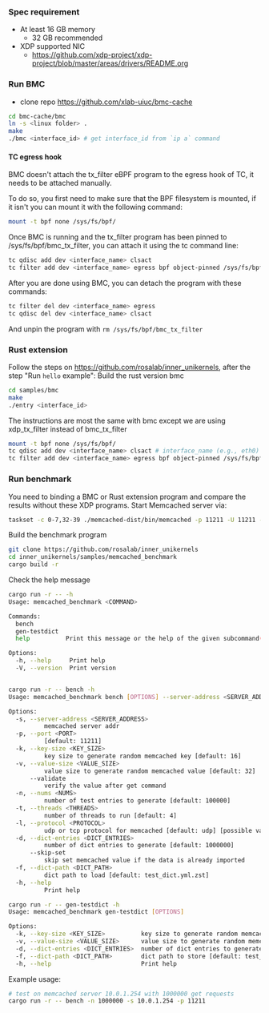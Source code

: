 ### Spec requirement

- At least 16 GB memory
  - 32 GB recommended
- XDP supported NIC
  - https://github.com/xdp-project/xdp-project/blob/master/areas/drivers/README.org

### Run BMC

- clone repo https://github.com/xlab-uiuc/bmc-cache

```bash
cd bmc-cache/bmc
ln -s <linux folder> .
make
./bmc <interface_id> # get interface_id from `ip a` command
```

#### TC egress hook

BMC doesn't attach the tx_filter eBPF program to the egress hook of TC, it needs to be attached manually.

To do so, you first need to make sure that the BPF filesystem is mounted, if it isn't you can mount it with the following command:

```bash
mount -t bpf none /sys/fs/bpf/
```

Once BMC is running and the tx_filter program has been pinned to /sys/fs/bpf/bmc_tx_filter, you can attach it using the tc command line:

```bash
tc qdisc add dev <interface_name> clsact
tc filter add dev <interface_name> egress bpf object-pinned /sys/fs/bpf/bmc_tx_filter
```

After you are done using BMC, you can detach the program with these commands:

```bash
tc filter del dev <interface_name> egress
tc qdisc del dev <interface_name> clsact
```

And unpin the program with `rm /sys/fs/bpf/bmc_tx_filter`

### Rust extension

Follow the steps on https://github.com/rosalab/inner_unikernels, after the step  "Run `hello` example":
Build the rust version bmc

```bash
cd samples/bmc
make
./entry <interface_id>
```

The instructions are most the same with bmc except we are using xdp_tx_filter instead of bmc_tx_filter

```bash
mount -t bpf none /sys/fs/bpf/
tc qdisc add dev <interface_name> clsact # interface_name (e.g., eth0) not interface_id
tc filter add dev <interface_name> egress bpf object-pinned /sys/fs/bpf/xdp_tx_filter
```

### Run benchmark

You need to binding a BMC or Rust extension program and compare the results without these XDP programs.
Start Memcached server via:

```bash
taskset -c 0-7,32-39 ./memcached-dist/bin/memcached -p 11211 -U 11211 -t 8 -m 10240
```

Build the benchmark program

```bash
git clone https://github.com/rosalab/inner_unikernels
cd inner_unikernels/samples/memcached_benchmark
cargo build -r
```

Check the help message

```bash
cargo run -r -- -h
Usage: memcached_benchmark <COMMAND>

Commands:
  bench
  gen-testdict
  help          Print this message or the help of the given subcommand(s)

Options:
  -h, --help     Print help
  -V, --version  Print version


cargo run -r -- bench -h
Usage: memcached_benchmark bench [OPTIONS] --server-address <SERVER_ADDRESS>

Options:
  -s, --server-address <SERVER_ADDRESS>
          memcached server addr
  -p, --port <PORT>
          [default: 11211]
  -k, --key-size <KEY_SIZE>
          key size to generate random memcached key [default: 16]
  -v, --value-size <VALUE_SIZE>
          value size to generate random memcached value [default: 32]
      --validate
          verify the value after get command
  -n, --nums <NUMS>
          number of test entries to generate [default: 100000]
  -t, --threads <THREADS>
          number of threads to run [default: 4]
  -l, --protocol <PROTOCOL>
          udp or tcp protocol for memcached [default: udp] [possible values: udp, tcp]
  -d, --dict-entries <DICT_ENTRIES>
          number of dict entries to generate [default: 1000000]
      --skip-set
          skip set memcached value if the data is already imported
  -f, --dict-path <DICT_PATH>
          dict path to load [default: test_dict.yml.zst]
  -h, --help
          Print help

cargo run -r -- gen-testdict -h
Usage: memcached_benchmark gen-testdict [OPTIONS]

Options:
  -k, --key-size <KEY_SIZE>          key size to generate random memcached key [default: 16]
  -v, --value-size <VALUE_SIZE>      value size to generate random memcached value [default: 32]
  -d, --dict-entries <DICT_ENTRIES>  number of dict entries to generate [default: 1000000]
  -f, --dict-path <DICT_PATH>        dict path to store [default: test_dict.yml.zst]
  -h, --help                         Print help

```

Example usage:

```bash
# test on memcached server 10.0.1.254 with 1000000 get requests 
cargo run -r -- bench -n 1000000 -s 10.0.1.254 -p 11211
```
